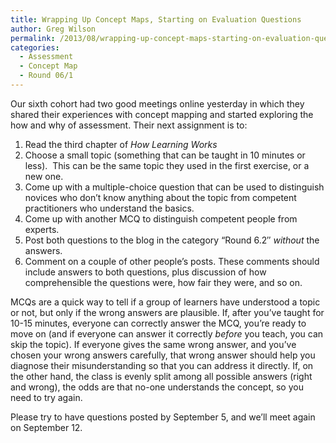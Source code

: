 ```yaml
---
title: Wrapping Up Concept Maps, Starting on Evaluation Questions
author: Greg Wilson
permalink: /2013/08/wrapping-up-concept-maps-starting-on-evaluation-questions/
categories:
  - Assessment
  - Concept Map
  - Round 06/1
---
```

Our sixth cohort had two good meetings online yesterday in which they shared their experiences with concept mapping and started exploring the how and why of assessment. Their next assignment is to:

1.  Read the third chapter of *How Learning Works*
2.  Choose a small topic (something that can be taught in 10 minutes or less).  This can be the same topic they used in the first exercise, or a new one.
3.  Come up with a multiple-choice question that can be used to distinguish novices who don&#8217;t know anything about the topic from competent practitioners who understand the basics.
4.  Come up with another MCQ to distinguish competent people from experts.
5.  Post both questions to the blog in the category &#8220;Round 6.2&#8243; *without* the answers.
6.  Comment on a couple of other people&#8217;s posts. These comments should include answers to both questions, plus discussion of how comprehensible the questions were, how fair they were, and so on.

MCQs are a quick way to tell if a group of learners have understood a topic or not, but only if the wrong answers are plausible. If, after you&#8217;ve taught for 10-15 minutes, everyone can correctly answer the MCQ, you&#8217;re ready to move on (and if everyone can answer it correctly *before* you teach, you can skip the topic). If everyone gives the same wrong answer, and you&#8217;ve chosen your wrong answers carefully, that wrong answer should help you diagnose their misunderstanding so that you can address it directly. If, on the other hand, the class is evenly split among all possible answers (right and wrong), the odds are that no-one understands the concept, so you need to try again.

Please try to have questions posted by September 5, and we&#8217;ll meet again on September 12.
